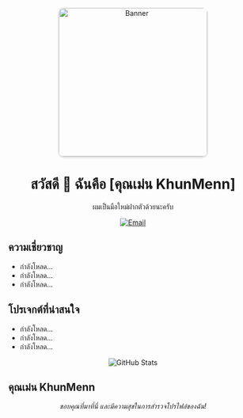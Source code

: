 <!-- แบนเนอร์ -->
<p align="center">
  <img src="https://scontent.fbkk23-1.fna.fbcdn.net/v/t1.6435-9/106046610_2695952420693528_4661443676452932630_n.jpg?_nc_cat=100&ccb=1-7&_nc_sid=09cbfe&_nc_eui2=AeFIB9kDl_Ae_qHG88rrfp2O2iN1pGGEiK_aI3WkYYSIr4hk3ynhZDheojqNolz0NvaTQRiDDocSnTS0zf2RlX3X&_nc_ohc=s4s0bMH1MgUAX-QDxfZ&_nc_ht=scontent.fbkk23-1.fna&oh=00_AfCqAhbLyLYnsLVBRdwViCviaYkldX-b-RicSmSPGvF3KQ&oe=64D34DDB" alt="Banner" width="300" height="300" style="border-radius: 10px; box-shadow: 0 2px 4px rgba(0, 0, 0, 0.2);" />
</p>

<!-- ชื่อโปรไฟล์ -->
<h1 align="center">สวัสดี 👋 ฉันคือ [คุณเม่น KhunMenn]</h1>

<!-- คำอธิบาย -->
<p align="center">ผมเป็นมือใหม่ฝากตัวด้วยนะครับ</p>

<!-- ติดต่อ -->
<p align="center">
  <a href="mailto:emugametest@gmail.com"><img src="https://img.shields.io/badge/Email-%23EA4335.svg?&style=for-the-badge&logo=Gmail&logoColor=white" alt="Email"></a>
</p>

<!-- ความเชี่ยวชาญ -->
<h2>ความเชี่ยวชาญ</h2>

<ul>
  <li>กำลังโหลด...</li>
  <li>กำลังโหลด...</li>
  <li>กำลังโหลด...</li>
</ul>

<!-- โปรเจกต์ที่น่าสนใจ -->
<h2>โปรเจกต์ที่น่าสนใจ</h2>

<ul>
  <li>กำลังโหลด...</li>
  <li>กำลังโหลด...</li>
  <li>กำลังโหลด...</li>
</ul>

<!-- การวิเคราะห์ข้อมูลโปรไฟล์ -->
<p align="center">
  <img src="https://github-readme-stats.vercel.app/api?username=your-username&show_icons=true&count_private=true&theme=radical" alt="GitHub Stats" />
</p>

<!-- ผู้เขียน -->
<h2>คุณเม่น KhunMenn</h2>

<!-- อธิบายเพิ่มเติม -->
<p align="center">
  <em>ขอบคุณที่มาที่นี่ และมีความสุขในการสำรวจโปรไฟล์ของฉัน!</em>
</p>

<!---
khunmenn/khunmenn is a ✨ special ✨ repository because its `README.md` (this file) appears on your GitHub profile.
You can click the Preview link to take a look at your changes.
--->
